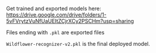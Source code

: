 Get trained and exported models here: <https://drive.google.com/drive/folders/1-5vFVrytzVuNfUaUEItZCjrXCy2PSCHm?usp=sharing> <br/>

Files ending with `.pkl` are exported files <br>

`Wildflower-recognizer-v2.pkl` is the final deployed model.
